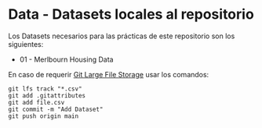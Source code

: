 # Data - Datasets locales al repositorio

Los Datasets necesarios para las prácticas de este repositorio son los siguientes:

* 01 - Merlbourn Housing Data

En caso de requerir [Git Large File Storage](https://git-lfs.com/) usar los comandos:

```
git lfs track "*.csv"
git add .gitattributes
git add file.csv
git commit -m "Add Dataset"
git push origin main
```

